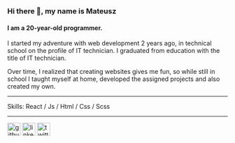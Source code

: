 ### Hi there 👋, my name is Mateusz
#### I am a 20-year-old programmer.
I started my adventure with web development 2 years ago, in technical school on the profile of IT technician.
I graduated from education with the title of IT technician.

Over time, I realized that creating websites gives me fun, so while still in school I taught myself at home, developed the assigned projects and also created my own.

<hr/>

Skills: React / Js / Html / Css / Scss

<hr/>

[<img src='https://cdn.jsdelivr.net/npm/simple-icons@3.0.1/icons/github.svg' alt='github' height='30'>](https://github.com/Malelus)
[<img src='https://cdn.jsdelivr.net/npm/simple-icons@3.0.1/icons/linkedin.svg' alt='linkedin' height='30'>](https://www.linkedin.com/in/mateusz-narowski/)
[<img src='https://cdn.jsdelivr.net/npm/simple-icons@3.0.1/icons/twitter.svg' alt='twitter' height='30'>](https://twitter.com/@matin1608)  

